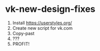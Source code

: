 # vk-new-design-fixes
1. Install https://userstyles.org/
2. Create new script for vk.com
3. Copy-past
4. ???
5. PROFIT!
